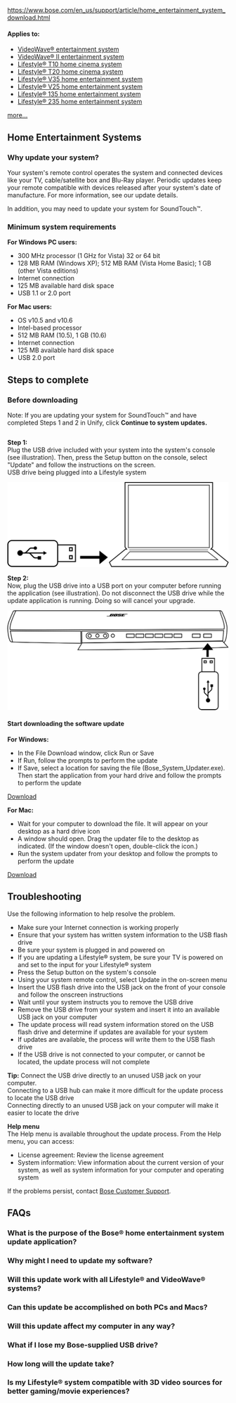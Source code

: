 <a href="https://www.bose.com/en_us/support/article/home_entertainment_system_download.html">https://www.bose.com/en_us/support/article/home_entertainment_system_download.html</a>
<main>
<div class="bose-templateArticlepage">
<div class="parent bose-content-container">
<section class="bose-templateArticlepage__sectionPrimary">
<div class="pageHeader image parbase">
<div class="bose-pageHeader">
<div class="bose-pageHeader__backgroundContainer -centerFocalRegion lazyloaded" data-bgset="//assets.bose.com/content/dam/Bose_DAM/Web/consumer_electronics/global/content_pages/corporate/support/header/support_header.psd/jcr:content/renditions/cq5dam.web.320.320.jpeg 320w, //assets.bose.com/content/dam/Bose_DAM/Web/consumer_electronics/global/content_pages/corporate/support/header/support_header.psd/jcr:content/renditions/cq5dam.web.600.600.jpeg 600w, //assets.bose.com/content/dam/Bose_DAM/Web/consumer_electronics/global/content_pages/corporate/support/header/support_header.psd/jcr:content/renditions/cq5dam.web.1000.1000.jpeg 1000w, //assets.bose.com/content/dam/Bose_DAM/Web/consumer_electronics/global/content_pages/corporate/support/header/support_header.psd/jcr:content/renditions/cq5dam.web.1280.1280.jpeg 1280w" style="background-image: url(&quot;https://assets.bose.com/content/dam/Bose_DAM/Web/consumer_electronics/global/content_pages/corporate/support/header/support_header.psd/jcr:content/renditions/cq5dam.web.1280.1280.jpeg&quot;);"><picture style="display: none;"><source data-srcset="//assets.bose.com/content/dam/Bose_DAM/Web/consumer_electronics/global/content_pages/corporate/support/header/support_header.psd/jcr:content/renditions/cq5dam.web.320.320.jpeg 320w, //assets.bose.com/content/dam/Bose_DAM/Web/consumer_electronics/global/content_pages/corporate/support/header/support_header.psd/jcr:content/renditions/cq5dam.web.600.600.jpeg 600w, //assets.bose.com/content/dam/Bose_DAM/Web/consumer_electronics/global/content_pages/corporate/support/header/support_header.psd/jcr:content/renditions/cq5dam.web.1000.1000.jpeg 1000w, //assets.bose.com/content/dam/Bose_DAM/Web/consumer_electronics/global/content_pages/corporate/support/header/support_header.psd/jcr:content/renditions/cq5dam.web.1280.1280.jpeg 1280w" sizes="1280px" srcset="//assets.bose.com/content/dam/Bose_DAM/Web/consumer_electronics/global/content_pages/corporate/support/header/support_header.psd/jcr:content/renditions/cq5dam.web.320.320.jpeg 320w, //assets.bose.com/content/dam/Bose_DAM/Web/consumer_electronics/global/content_pages/corporate/support/header/support_header.psd/jcr:content/renditions/cq5dam.web.600.600.jpeg 600w, //assets.bose.com/content/dam/Bose_DAM/Web/consumer_electronics/global/content_pages/corporate/support/header/support_header.psd/jcr:content/renditions/cq5dam.web.1000.1000.jpeg 1000w, //assets.bose.com/content/dam/Bose_DAM/Web/consumer_electronics/global/content_pages/corporate/support/header/support_header.psd/jcr:content/renditions/cq5dam.web.1280.1280.jpeg 1280w"><img alt="" class="lazyautosizes lazyloaded" data-sizes="auto" data-parent-fit="cover" sizes="1280px"></picture></div>
</div></div>
<div class="articleAppliesTo">
<div class="bose-list bose-list--appliesToList">
<h4 class="bose-list__title">Applies to: </h4>
<ul class="bose-list__list">
<li class="bose-list__listitem ">
<a href="https://www.bose.com/en_us/support/products/specialty_professional_and_other_support/videowave_46_series1.html"> VideoWave® entertainment system</a>
</li>
<li class="bose-list__listitem ">
<a href="https://www.bose.com/en_us/support/products/specialty_professional_and_other_support/videowave_series2.html">VideoWave® II entertainment system</a>
</li>
<li class="bose-list__listitem ">
<a href="https://www.bose.com/en_us/support/products/5_speaker_home_theater_support/lst10.html">Lifestyle® T10 home cinema system</a>
</li>
<li class="bose-list__listitem ">
<a href="https://www.bose.com/en_us/support/products/5_speaker_home_theater_support/lst20.html">Lifestyle® T20 home cinema system</a>
</li>
<li class="bose-list__listitem ">
<a href="https://www.bose.com/en_us/support/products/5_speaker_home_theater_support/lsv35.html">Lifestyle® V35 home entertainment system</a>
</li>
<li class="bose-list__listitem bose-list__listitem--hidden">
<a href="https://www.bose.com/en_us/support/products/5_speaker_home_theater_support/lsv25.html">Lifestyle® V25 home entertainment system</a>
</li>
<li class="bose-list__listitem bose-list__listitem--hidden">
<a href="https://www.bose.com/en_us/support/products/soundbar_and_1_speaker_home_theater_support/ls135.html">Lifestyle® 135 home entertainment system</a>
</li>
<li class="bose-list__listitem bose-list__listitem--hidden">
<a href="https://www.bose.com/en_us/support/products/2_speaker_home_theater_support/ls_235.html">Lifestyle® 235 home entertainment system</a>
</li>
</ul>
<a class="bose-list__showmore" href="https://www.bose.com/en_us/support/article/home_entertainment_system_download.html#">more...</a>
</div>
</div>
<div class="title">
<h2 class="bose-title -left   ">
Home Entertainment Systems
</h2>
</div>
<div class="title">
<h3 class="bose-title    ">
Why update your system?
</h3>
</div>
<div class="text">
<div class="bose-richText  ">
<p>Your system's remote control operates the system and connected devices like your TV, cable/satellite box and Blu-Ray player. Periodic updates keep your remote compatible with devices released after your system's date of manufacture. For more information, see our update details.</p><p>In addition, you may need to update your system for SoundTouch™.</p>
</div>
</div>
<div class="title">
<h3 class="bose-title -left   ">
Minimum system requirements
</h3>
</div>
<div class="text">
<div class="bose-richText  ">
<p><strong>For Windows PC users:</strong><br></p>
</div>
</div>
<div class="list">
<div class="bose-list bose-list--none   ">
<ul class="bose-list__list bose-list__list--bullet">
<li class="bose-list__listitem "><span>300 MHz processor (1 GHz for Vista) 32 or 64 bit</span></li>
<li class="bose-list__listitem "><span>128 MB RAM (Windows XP); 512 MB RAM (Vista Home Basic); 1 GB (other Vista editions)</span></li>
<li class="bose-list__listitem "><span>Internet connection</span></li>
<li class="bose-list__listitem "><span>125 MB available hard disk space</span></li>
<li class="bose-list__listitem bose-list__listitem--last"><span>USB 1.1 or 2.0 port</span></li>
</ul>
</div></div>
<div class="text">
<div class="bose-richText  ">
<p><strong>For Mac users:</strong><br></p>
</div>
</div>
<div class="list">
<div class="bose-list bose-list--none   ">
<ul class="bose-list__list bose-list__list--bullet">
<li class="bose-list__listitem "><span>OS v10.5 and v10.6</span></li>
<li class="bose-list__listitem "><span>Intel-based processor</span></li>
<li class="bose-list__listitem "><span>512 MB RAM (10.5), 1 GB (10.6)</span></li>
<li class="bose-list__listitem "><span>Internet connection</span></li>
<li class="bose-list__listitem "><span>125 MB available hard disk space</span></li>
<li class="bose-list__listitem bose-list__listitem--last"><span>USB 2.0 port</span></li>
</ul>
</div></div>
<div class="title">
<h2 class="bose-title -left   ">
Steps to complete
</h2>
</div>
<div class="title">
<h3 class="bose-title -left   ">
Before downloading
</h3>
</div>
<div class="text">
<div class="bose-richText  ">
<p>Note: If you are updating your system for SoundTouch™ and have completed Steps 1 and 2 in Unify, click <strong>Continue to system updates.</strong><br></p>
</div>
</div>
<div class="column">
<div class="bose-column ">
<div class="bose-column__container">
<section class="grid-12 bose-column__column no-gutter ">
<div class="no-gutter-left grid-9 grid-medium-6 clear-medium-left grid-small-12">
<div class="text">
<div class="bose-richText  ">
<p><strong>Step 1:<br> </strong>Plug the USB drive included with your system into the system's console (see illustration). Then, press the Setup button on the console, select "Update" and follow the instructions on the screen.<br>USB drive being plugged into a Lifestyle system</p>
</div>
</div>
</div>
<div class="no-gutter-left grid-3 grid-medium-6  grid-small-12">
<div class="adaptiveImageComponent image parbase">
<div class=" bose-adaptiveImage   ">
<div class="bose-adaptiveImage__container">
<img src="https://github.com/bosefirmware/ced-old/raw/master/bose_console/download1.png">
</div>
</div>
</div>
</div>
</section>
<section class="grid-12 bose-column__column no-gutter ">
<div class="no-gutter-left grid-9 grid-medium-6 clear-medium-left grid-small-12">
<div class="text">
<div class="bose-richText  ">
<p><strong>Step 2:</strong><br>Now, plug the USB drive into a USB port on your computer before running the application (see illustration). Do not disconnect the USB drive while the update application is running. Doing so will cancel your upgrade.</p>
</div>
</div>
</div>
<div class="no-gutter-left grid-3 grid-medium-6  grid-small-12">
<div class="adaptiveImageComponent image parbase">
<div class=" bose-adaptiveImage   ">
<div class="bose-adaptiveImage__container">
<img src="https://github.com/bosefirmware/ced-old/raw/master/bose_console/download2.png">
</div>
</div>
</div>
</div>
</section>
</div>
</div>
</div>
<div class="title">
<h4 class="bose-title -left   ">
Start downloading the software update
</h4>
</div>
<div class="text">
<div class="bose-richText  ">
<p><strong>For Windows:</strong></p>
</div>
</div>
<div class="list">
<div class="bose-list bose-list--none   ">
<ul class="bose-list__list bose-list__list--bullet">
<li class="bose-list__listitem "><span>In the File Download window, click Run or Save</span></li>
<li class="bose-list__listitem "><span>If Run, follow the prompts to perform the update</span></li>
<li class="bose-list__listitem bose-list__listitem--last"><span>If Save, select a location for saving the file (Bose_System_Updater.exe). Then start the application from your hard drive and follow the prompts to perform the update</span></li>
</ul>
</div></div>
<div class="buttonLink">
<a href="https://downloads.bose.com/ced/bose_console/windows/Bose_System_Updater.exe" role="button" class="bose-buttonLink bose-buttonLink--type1 none     " title="Download" target="_self">
<span>Download</span>
</a>
</div>
<div class="text">
<div class="bose-richText  ">
<p><strong>For Mac:</strong></p>
</div>
</div>
<div class="list">
<div class="bose-list bose-list--none   ">
<ul class="bose-list__list bose-list__list--bullet">
<li class="bose-list__listitem "><span>Wait for your computer to download the file. It will appear on your desktop as a hard drive icon</span></li>
<li class="bose-list__listitem "><span>A window should open. Drag the updater file to the desktop as indicated. (If the window doesn't open, double-click the icon.)</span></li>
<li class="bose-list__listitem bose-list__listitem--last"><span>Run the system updater from your desktop and follow the prompts to perform the update</span></li>
</ul>
</div></div>
<div class="buttonLink">
<a href="https://downloads.bose.com/ced/bose_console/mac/Bose_System_Updater.dmg" role="button" class="bose-buttonLink bose-buttonLink--type1 none     " title="Download" target="_self">
<span>Download</span>
</a>
</div>
<div class="title">
<h2 class="bose-title -left   ">
Troubleshooting
</h2>
</div>
<div class="text">
<div class="bose-richText  ">
<p>Use the following information to help resolve the problem.<br></p>
</div>
</div>
<div class="list">
<div class="bose-list bose-list--none   ">
<ul class="bose-list__list bose-list__list--bullet">
<li class="bose-list__listitem "><span>Make sure your Internet connection is working properly</span></li>
<li class="bose-list__listitem "><span>Ensure that your system has written system information to the USB flash drive</span></li>
<li class="bose-list__listitem "><span>Be sure your system is plugged in and powered on</span></li>
<li class="bose-list__listitem "><span>If you are updating a Lifestyle® system, be sure your TV is powered on and set to the input for your Lifestyle® system</span></li>
<li class="bose-list__listitem "><span>Press the Setup button on the system's console</span></li>
<li class="bose-list__listitem "><span>Using your system remote control, select Update in the on-screen menu</span></li>
<li class="bose-list__listitem "><span>Insert the USB flash drive into the USB jack on the front of your console and follow the onscreen instructions</span></li>
<li class="bose-list__listitem "><span>Wait until your system instructs you to remove the USB drive</span></li>
<li class="bose-list__listitem "><span>Remove the USB drive from your system and insert it into an available USB jack on your computer</span></li>
<li class="bose-list__listitem "><span>The update process will read system information stored on the USB flash drive and determine if updates are available for your system</span></li>
<li class="bose-list__listitem "><span>If updates are available, the process will write them to the USB flash drive</span></li>
<li class="bose-list__listitem bose-list__listitem--last"><span>If the USB drive is not connected to your computer, or cannot be located, the update process will not complete</span></li>
</ul>
</div></div>
<div class="panel">
<div class="bose-panel -grey10  
     
     bose-panel--top">
<div class="bose-panel__content">
<div class="text">
<div class="bose-richText  ">
<p><strong>Tip:</strong> Connect the USB drive directly to an unused USB jack on your computer.<br>Connecting to a USB hub can make it more difficult for the update process to locate the USB drive<br>Connecting directly to an unused USB jack on your computer will make it easier to locate the drive</p>
</div>
</div>
</div>
</div></div>
<div class="text">
<div class="bose-richText  ">
<p><strong>Help menu</strong><br>The Help menu is available throughout the update process. From the Help menu, you can access:</p>
</div>
</div>
<div class="list">
<div class="bose-list bose-list--none   ">
<ul class="bose-list__list bose-list__list--bullet">
<li class="bose-list__listitem "><span>License agreement: Review the license agreement</span></li>
<li class="bose-list__listitem bose-list__listitem--last"><span>System information: View information about the current version of your system, as well as system information for your computer and operating system</span></li>
</ul>
</div></div>
<div class="text">
<div class="bose-richText  ">
<p>If the problems persist, contact <a class="bose-link" href="https://www.bose.com/en_us/contact_us.html">Bose Customer Support</a>.<br></p>
</div>
</div>
<div class="title">
<h2 class="bose-title -left   ">
FAQs
</h2>
</div>
<div class="faqContainer"><div class="bose-faq__container ui-accordion ui-widget ui-helper-reset" data-show-first="false" role="tablist">
<div class="faq">
<h3 class="bose-faq__question ui-accordion-header ui-state-default ui-corner-all ui-accordion-icons" id="ui-id-2" aria-controls="ui-id-3" aria-selected="false" aria-expanded="false" tabindex="0"><span class="ui-accordion-header-icon ui-icon bose-faq__questionIcon"></span>What is the purpose of the Bose® home entertainment system update application?</h3>
<div class="bose-faq__answer bose-richText bose-richText--noMargin ui-accordion-content ui-helper-reset ui-widget-content ui-corner-bottom" id="ui-id-3" aria-labelledby="ui-id-2" role="region" aria-hidden="true" style="display: none;"><p>This application allows for a simple, immediate software update directly from Bose® to your computer and into your system.</p></div>
</div>
<div class="faq">
<h3 class="bose-faq__question ui-accordion-header ui-state-default ui-corner-all ui-accordion-icons" id="ui-id-4" aria-controls="ui-id-5" aria-selected="false" aria-expanded="false" tabindex="0"><span class="ui-accordion-header-icon ui-icon bose-faq__questionIcon"></span>Why might I need to update my software?</h3>
<div class="bose-faq__answer bose-richText bose-richText--noMargin ui-accordion-content ui-helper-reset ui-widget-content ui-corner-bottom" id="ui-id-5" aria-labelledby="ui-id-4" role="region" aria-hidden="true" style="display: none;"><p>Bose® home entertainment systems are engineered to be compatible with new audio and video devices as they come to market. This software update adds new features and remote control codes that your system will likely need to work with these new devices.</p></div>
</div>
<div class="faq">
<h3 class="bose-faq__question ui-accordion-header ui-state-default ui-corner-all ui-accordion-icons" id="ui-id-6" aria-controls="ui-id-7" aria-selected="false" aria-expanded="false" tabindex="0"><span class="ui-accordion-header-icon ui-icon bose-faq__questionIcon"></span>Will this update work with all Lifestyle® and VideoWave® systems? </h3>
<div class="bose-faq__answer bose-richText bose-richText--noMargin ui-accordion-content ui-helper-reset ui-widget-content ui-corner-bottom" id="ui-id-7" aria-labelledby="ui-id-6" role="region" aria-hidden="true" style="display: none;"><p>No. The update works with all VideoWave® entertainment systems and the Lifestyle® V35, V25, T20, T10, 135 and 235 systems—or any other Lifestyle® system with a USB port.</p></div>
</div>
<div class="faq">
<h3 class="bose-faq__question ui-accordion-header ui-state-default ui-corner-all ui-accordion-icons" id="ui-id-8" aria-controls="ui-id-9" aria-selected="false" aria-expanded="false" tabindex="0"><span class="ui-accordion-header-icon ui-icon bose-faq__questionIcon"></span>Can this update be accomplished on both PCs and Macs?</h3>
<div class="bose-faq__answer bose-richText bose-richText--noMargin ui-accordion-content ui-helper-reset ui-widget-content ui-corner-bottom" id="ui-id-9" aria-labelledby="ui-id-8" role="region" aria-hidden="true" style="display: none;"><p>Yes, with minimum operating system requirements: PCs must run Windows XP or higher. Macs must run OS 10 or higher.</p></div>
</div>
<div class="faq">
<h3 class="bose-faq__question ui-accordion-header ui-state-default ui-corner-all ui-accordion-icons" id="ui-id-10" aria-controls="ui-id-11" aria-selected="false" aria-expanded="false" tabindex="0"><span class="ui-accordion-header-icon ui-icon bose-faq__questionIcon"></span>Will this update affect my computer in any way?</h3>
<div class="bose-faq__answer bose-richText bose-richText--noMargin ui-accordion-content ui-helper-reset ui-widget-content ui-corner-bottom" id="ui-id-11" aria-labelledby="ui-id-10" role="region" aria-hidden="true" style="display: none;"><p>Only temporarily. While the application is running, it will create and utilise temporary working files. When the application has finished and closed, it will remove all temporary working files including the application itself.</p></div>
</div>
<div class="faq">
<h3 class="bose-faq__question ui-accordion-header ui-state-default ui-corner-all ui-accordion-icons" id="ui-id-12" aria-controls="ui-id-13" aria-selected="false" aria-expanded="false" tabindex="0"><span class="ui-accordion-header-icon ui-icon bose-faq__questionIcon"></span>What if I lose my Bose-supplied USB drive?</h3>
<div class="bose-faq__answer bose-richText bose-richText--noMargin ui-accordion-content ui-helper-reset ui-widget-content ui-corner-bottom" id="ui-id-13" aria-labelledby="ui-id-12" role="region" aria-hidden="true" style="display: none;"><p>You may use any USB drive with a capacity of over 1&nbsp;GB to update your system. Simply follow the directions in the download application.</p></div>
</div>
<div class="faq">
<h3 class="bose-faq__question ui-accordion-header ui-state-default ui-corner-all ui-accordion-icons" id="ui-id-14" aria-controls="ui-id-15" aria-selected="false" aria-expanded="false" tabindex="0"><span class="ui-accordion-header-icon ui-icon bose-faq__questionIcon"></span>How long will the update take?</h3>
<div class="bose-faq__answer bose-richText bose-richText--noMargin ui-accordion-content ui-helper-reset ui-widget-content ui-corner-bottom" id="ui-id-15" aria-labelledby="ui-id-14" role="region" aria-hidden="true" style="display: none;"><p>You may use any USB drive with a capacity of over 1&nbsp;GB to update your system. Simply follow the directions in the download application.</p></div>
</div>
<div class="faq">
<h3 class="bose-faq__question ui-accordion-header ui-state-default ui-corner-all ui-accordion-icons" id="ui-id-16" aria-controls="ui-id-17" aria-selected="false" aria-expanded="false" tabindex="0"><span class="ui-accordion-header-icon ui-icon bose-faq__questionIcon"></span>Is my Lifestyle® system compatible with 3D video sources for better gaming/movie experiences?</h3>
<div class="bose-faq__answer bose-richText bose-richText--noMargin ui-accordion-content ui-helper-reset ui-widget-content ui-corner-bottom" id="ui-id-17" aria-labelledby="ui-id-16" role="region" aria-hidden="true" style="display: none;"><p>Yes, once you download the software update, your Lifestyle® system will be fully compatible with 3D video sources. Just connect a 3D TV and a 3D-capable Blu-ray Disc™ player, gaming console or other such device to your Lifestyle® system. You're now ready to enjoy 3D movies, broadcasts or games. For more information on the system's 3D capabilities, review our supplemental owner's guide.</p><p>Please note: The software update for the Bose® control console will not enable the VideoWave® entertainment systems to render 3D video.<br></p></div>
</div>
</div>
</div>
</section>
</div>
</div>
</main>
